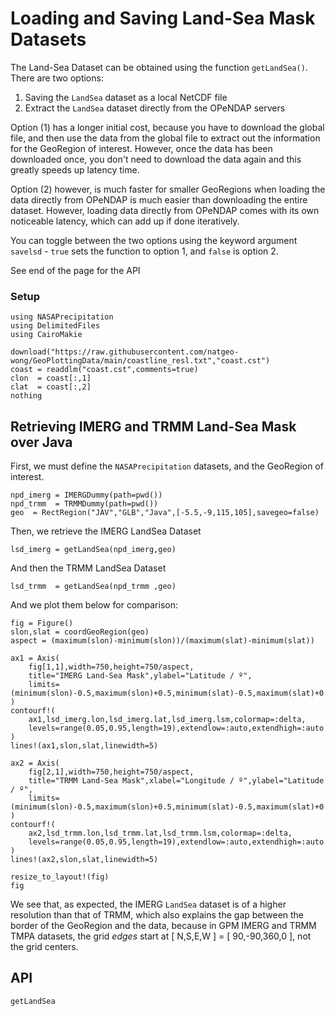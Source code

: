 # Loading and Saving Land-Sea Mask Datasets

The Land-Sea Dataset can be obtained using the function `getLandSea()`.  There are two options:
1. Saving the `LandSea` dataset as a local NetCDF file
2. Extract the `LandSea` dataset directly from the OPeNDAP servers

Option (1) has a longer initial cost, because you have to download the global file, and then use the data from the global file to extract out the information for the GeoRegion of interest.  However, once the data has been downloaded once, you don't need to download the data again and this greatly speeds up latency time.

Option (2) however, is much faster for smaller GeoRegions when loading the data directly from OPeNDAP is much easier than downloading the entire dataset.  However, loading data directly from OPeNDAP comes with its own noticeable latency, which can add up if done iteratively.

You can toggle between the two options using the keyword argument `savelsd` - `true` sets the function to option 1, and `false` is option 2.

See end of the page for the API

### Setup

````@example landseamask
using NASAPrecipitation
using DelimitedFiles
using CairoMakie

download("https://raw.githubusercontent.com/natgeo-wong/GeoPlottingData/main/coastline_resl.txt","coast.cst")
coast = readdlm("coast.cst",comments=true)
clon  = coast[:,1]
clat  = coast[:,2]
nothing
````

## Retrieving IMERG and TRMM Land-Sea Mask over Java

First, we must define the `NASAPrecipitation` datasets, and the GeoRegion of interest.
````@example landseamask
npd_imerg = IMERGDummy(path=pwd())
npd_trmm  = TRMMDummy(path=pwd())
geo  = RectRegion("JAV","GLB","Java",[-5.5,-9,115,105],savegeo=false)
````

Then, we retrieve the IMERG LandSea Dataset
````@example landseamask
lsd_imerg = getLandSea(npd_imerg,geo)
````

And then the TRMM LandSea Dataset
````@example landseamask
lsd_trmm  = getLandSea(npd_trmm ,geo)
````

And we plot them below for comparison:

````@example landseamask
fig = Figure()
slon,slat = coordGeoRegion(geo)
aspect = (maximum(slon)-minimum(slon))/(maximum(slat)-minimum(slat))

ax1 = Axis(
    fig[1,1],width=750,height=750/aspect,
    title="IMERG Land-Sea Mask",ylabel="Latitude / º",
    limits=(minimum(slon)-0.5,maximum(slon)+0.5,minimum(slat)-0.5,maximum(slat)+0.5)
)
contourf!(
    ax1,lsd_imerg.lon,lsd_imerg.lat,lsd_imerg.lsm,colormap=:delta,
    levels=range(0.05,0.95,length=19),extendlow=:auto,extendhigh=:auto
)
lines!(ax1,slon,slat,linewidth=5)

ax2 = Axis(
    fig[2,1],width=750,height=750/aspect,
    title="TRMM Land-Sea Mask",xlabel="Longitude / º",ylabel="Latitude / º",
    limits=(minimum(slon)-0.5,maximum(slon)+0.5,minimum(slat)-0.5,maximum(slat)+0.5)
)
contourf!(
    ax2,lsd_trmm.lon,lsd_trmm.lat,lsd_trmm.lsm,colormap=:delta,
    levels=range(0.05,0.95,length=19),extendlow=:auto,extendhigh=:auto
)
lines!(ax2,slon,slat,linewidth=5)

resize_to_layout!(fig)
fig
````

We see that, as expected, the IMERG `LandSea` dataset is of a higher resolution than that of TRMM, which also explains the gap between the border of the GeoRegion and the data, because in GPM IMERG and TRMM TMPA datasets, the grid *edges* start at [ N,S,E,W ] = [ 90,-90,360,0 ], not the grid centers.

## API

```@docs
getLandSea
```